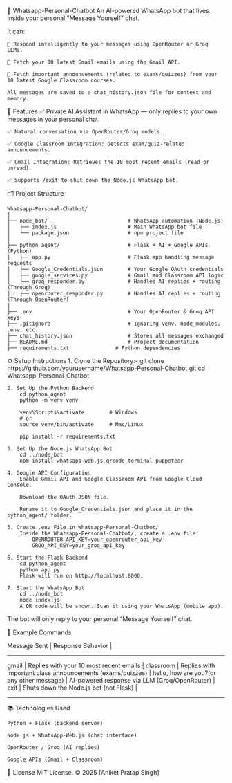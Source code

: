 🤖 Whatsapp-Personal-Chatbot
An AI-powered WhatsApp bot that lives inside your personal "Message Yourself" chat.

It can:

    🧠 Respond intelligently to your messages using OpenRouter or Groq LLMs.

    📧 Fetch your 10 latest Gmail emails using the Gmail API.

    🏫 Fetch important announcements (related to exams/quizzes) from your 10 latest Google Classroom courses.

    All messages are saved to a chat_history.json file for context and memory.


📌 Features
    ✅ Private AI Assistant in WhatsApp — only replies to your own messages in your personal chat.

    ✅ Natural conversation via OpenRouter/Groq models.

    ✅ Google Classroom Integration: Detects exam/quiz-related announcements.

    ✅ Gmail Integration: Retrieves the 10 most recent emails (read or unread).

    ✅ Supports /exit to shut down the Node.js WhatsApp bot.

🗂️ Project Structure

    Whatsapp-Personal-Chatbot/
    │
    ├── node_bot/                          # WhatsApp automation (Node.js)
    │   ├── index.js                       # Main WhatsApp bot file
    │   └── package.json                   # npm project file
    │
    ├── python_agent/                      # Flask + AI + Google APIs (Python)
    │   ├── app.py                         # Flask app handling message requests
    │   ├── Google_Credentials.json        # Your Google OAuth credentials
    │   ├── google_services.py             # Gmail and Classroom API logic
    │   ├── groq_responder.py              # Handles AI replies + routing (Through Groq)
    │   ├── openrouter_responder.py        # Handles AI replies + routing (Through OpenRouter)
    |
    ├── .env                               # Your OpenRouter & Groq API keys
    ├── .gitignore                         # Ignoring venv, node_modules, .env, etc.
    ├── chat_history.json                  # Stores all messages exchanged
    ├── README.md                          # Project documentation
    ├── requirements.txt               # Python dependencies

⚙️ Setup Instructions
    1. Clone the Repository:-
        git clone https://github.com/yourusername/Whatsapp-Personal-Chatbot.git
        cd Whatsapp-Personal-Chatbot

    2. Set Up the Python Backend
        cd python_agent
        python -m venv venv

        venv\Scripts\activate        # Windows
        # or
        source venv/bin/activate     # Mac/Linux

        pip install -r requirements.txt
        
    3. Set Up the Node.js WhatsApp Bot
        cd ../node_bot
        npm install whatsapp-web.js qrcode-terminal puppeteer

    4. Google API Configuration
        Enable Gmail API and Google Classroom API from Google Cloud Console.

        Download the OAuth JSON file.

        Rename it to Google_Credentials.json and place it in the python_agent/ folder.

    5. Create .env File in Whatsapp-Personal-Chatbot/
        Inside the Whatsapp-Personal-Chatbot/, create a .env file:
            OPENROUTER_API_KEY=your_openrouter_api_key
            GROQ_API_KEY=your_groq_api_key

    6. Start the Flask Backend
        cd python_agent
        python app.py
        Flask will run on http://localhost:8000.

    7. Start the WhatsApp Bot
        cd ../node_bot
        node index.js
        A QR code will be shown. Scan it using your WhatsApp (mobile app).

The bot will only reply to your personal “Message Yourself” chat.

📌 Example Commands

Message Sent                                    |   	Response Behavior                                       |
_________________________________________________________________________________________________________________
gmail	                                        |   Replies with your 10 most recent emails                     |
classroom                                       |   Replies with important class announcements (exams/quizzes)  |
hello, how are you?(or any other message)       |	AI-powered response via LLM (Groq/OpenRouter)               |
exit                                            |	Shuts down the Node.js bot (not Flask)                      |
_________________________________________________________________________________________________________________

📚 Technologies Used

    Python + Flask (backend server)

    Node.js + WhatsApp-Web.js (chat interface)

    OpenRouter / Groq (AI replies)

    Google APIs (Gmail + Classroom)

📄 License
    MIT License.
    © 2025 [Aniket Pratap Singh]